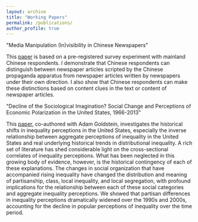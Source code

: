 ```yaml
---
layout: archive
title: "Working Papers"
permalink: /publications/
author_profile: true
---
```


"Media Manipulation (In)visibility in Chinese Newspapers" 

This [paper](https://hwaight.github.io/files/waight_prop_10_2022.pdf) is based on a pre-registered survey experiment with mainland Chinese respondents. I demonstrate that Chinese respondents can distinguish between newspaper articles scripted by the Chinese propaganda apparatus from newspaper articles written by newspapers under their own direction. I also show that Chinese respondents can make these distinctions based on content clues in the text or content of newspaper articles. 

"Decline of the Sociological Imagination? Social Change and Perceptions of Economic Polarization in the United States, 1966-2013" 

This [paper](https://hwaight.github.io/files/waight_goldstein_inequality_10_2022.pdf), co-authored with Adam Goldstein, investigates the historical shifts in inequality perceptions in the United States, especially the inverse relationship between aggregate perceptions of inequality in the United States and real underlying historical trends in distributional inequality. A rich set of literature has shed considerable light on the cross-sectional correlates of inequality perceptions. What has been neglected in this growing body of evidence, however, is the historical contingency of each of these explanations. The changes in social organization that have accompanied rising inequality have changed the distribution and meaning of partisanship, class, local inequality, and local segregation, with profound implications for the relationship between each of these social categories and aggregate inequality perceptions. We showed that partisan differences in inequality perceptions dramatically widened over the 1990s and 2000s, accounting for the decline in popular perceptions of inequality over the time period. 